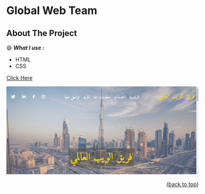 <div id="top"></div>

# Global Web Team 

<!-- ABOUT THE PROJECT -->

## About The Project
:smile:
***What I use :*** 
- HTML 
- CSS

[Click Here](https://ranamaj.github.io/webteam/)

![](screenshot-ranamaj.github.io-2021.11.05-11_38_18.png)

<p align="right">(<a href="#top">back to top</a>)</p>

